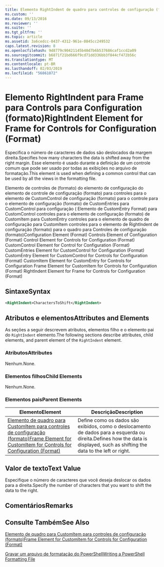 ```yaml
---
title: Elemento RightIndent de quadro para controles de configuração (formato) | Microsoft Docs
ms.custom: ''
ms.date: 09/13/2016
ms.reviewer: ''
ms.suite: ''
ms.tgt_pltfrm: ''
ms.topic: article
ms.assetid: 3a6cedcc-0437-4312-961e-0845cc249532
caps.latest.revision: 8
ms.openlocfilehash: 9d8779c90421145b40d7b6b537686caf1ccd2a09
ms.sourcegitcommit: b6871f21bd666f9cd71dd336bb3f844cf472b56c
ms.translationtype: MT
ms.contentlocale: pt-BR
ms.lasthandoff: 02/03/2019
ms.locfileid: "56861072"
---
```

# <a name="rightindent-element-for-frame-for-controls-for-configuration-format"></a><span data-ttu-id="5ca15-102">Elemento RightIndent para Frame para Controls para Configuration (formato)</span><span class="sxs-lookup"><span data-stu-id="5ca15-102">RightIndent Element for Frame for Controls for Configuration (Format)</span></span>

<span data-ttu-id="5ca15-103">Especifica o número de caracteres de dados são deslocados da margem direita.</span><span class="sxs-lookup"><span data-stu-id="5ca15-103">Specifies how many characters the data is shifted away from the right margin.</span></span> <span data-ttu-id="5ca15-104">Esse elemento é usado durante a definição de um controle comum que pode ser usado por todas as exibições no arquivo de formatação.</span><span class="sxs-lookup"><span data-stu-id="5ca15-104">This element is used when defining a common control that can be used by all the views in the formatting file.</span></span>

<span data-ttu-id="5ca15-105">Elemento de controles de (formato) do elemento de configuração do elemento de controle de configuração (formato) para controles para o elemento de CustomControl de configuração (formato) para o controle para o elemento de configuração (formato) de CustomEntries para CustomControl para configuração ( Elemento de CustomEntry Format) para CustomControl controles para o elemento de configuração (formato) de CustomItem para CustomEntry controles para o elemento de quadro de configuração para CustomItem controles para o elemento de RightIndent de configuração (formato) para o quadro para Controles de configuração (formato)</span><span class="sxs-lookup"><span data-stu-id="5ca15-105">Configuration Element (Format) Controls Element of Configuration (Format) Control Element for Controls for Configuration (Format) CustomControl Element for Control for Configuration (Format) CustomEntries Element for CustomControl for Configuration (Format) CustomEntry Element for CustomControl for Controls for Configuration (Format) CustomItem Element for CustomEntry for Controls for Configuration Frame Element for CustomItem for Controls for Configuration (Format) RightIndent Element for Frame for Controls for Configuration (Format)</span></span>

## <a name="syntax"></a><span data-ttu-id="5ca15-106">Sintaxe</span><span class="sxs-lookup"><span data-stu-id="5ca15-106">Syntax</span></span>

```xml
<RightIndent>CharactersToShift</RightIndent>
```

## <a name="attributes-and-elements"></a><span data-ttu-id="5ca15-107">Atributos e elementos</span><span class="sxs-lookup"><span data-stu-id="5ca15-107">Attributes and Elements</span></span>

<span data-ttu-id="5ca15-108">As seções a seguir descrevem atributos, elementos filho e o elemento pai do `RightIndent` elemento.</span><span class="sxs-lookup"><span data-stu-id="5ca15-108">The following sections describe attributes, child elements, and parent element of the `RightIndent` element.</span></span>

### <a name="attributes"></a><span data-ttu-id="5ca15-109">Atributos</span><span class="sxs-lookup"><span data-stu-id="5ca15-109">Attributes</span></span>

<span data-ttu-id="5ca15-110">Nenhum.</span><span class="sxs-lookup"><span data-stu-id="5ca15-110">None.</span></span>

### <a name="child-elements"></a><span data-ttu-id="5ca15-111">Elementos filhos</span><span class="sxs-lookup"><span data-stu-id="5ca15-111">Child Elements</span></span>

<span data-ttu-id="5ca15-112">Nenhum.</span><span class="sxs-lookup"><span data-stu-id="5ca15-112">None.</span></span>

### <a name="parent-elements"></a><span data-ttu-id="5ca15-113">Elementos pais</span><span class="sxs-lookup"><span data-stu-id="5ca15-113">Parent Elements</span></span>

|<span data-ttu-id="5ca15-114">Elemento</span><span class="sxs-lookup"><span data-stu-id="5ca15-114">Element</span></span>|<span data-ttu-id="5ca15-115">Descrição</span><span class="sxs-lookup"><span data-stu-id="5ca15-115">Description</span></span>|
|-------------|-----------------|
|[<span data-ttu-id="5ca15-116">Elemento de quadro para CustomItem para controles de configuração (formato)</span><span class="sxs-lookup"><span data-stu-id="5ca15-116">Frame Element for CustomItem for Controls for Configuration (Format)</span></span>](./frame-element-for-customitem-for-controls-for-configuration-format.md)|<span data-ttu-id="5ca15-117">Define como os dados são exibidos, como o deslocamento de dados para a esquerda ou direita.</span><span class="sxs-lookup"><span data-stu-id="5ca15-117">Defines how the data is displayed, such as shifting the data to the left or right.</span></span>|

## <a name="text-value"></a><span data-ttu-id="5ca15-118">Valor de texto</span><span class="sxs-lookup"><span data-stu-id="5ca15-118">Text Value</span></span>

<span data-ttu-id="5ca15-119">Especifique o número de caracteres que você deseja deslocar os dados para a direita.</span><span class="sxs-lookup"><span data-stu-id="5ca15-119">Specify the number of characters that you want to shift the data to the right.</span></span>

## <a name="remarks"></a><span data-ttu-id="5ca15-120">Comentários</span><span class="sxs-lookup"><span data-stu-id="5ca15-120">Remarks</span></span>

## <a name="see-also"></a><span data-ttu-id="5ca15-121">Consulte Também</span><span class="sxs-lookup"><span data-stu-id="5ca15-121">See Also</span></span>

[<span data-ttu-id="5ca15-122">Elemento de quadro para CustomItem para controles de configuração (formato)</span><span class="sxs-lookup"><span data-stu-id="5ca15-122">Frame Element for CustomItem for Controls for Configuration (Format)</span></span>](./frame-element-for-customitem-for-controls-for-configuration-format.md)

[<span data-ttu-id="5ca15-123">Gravar um arquivo de formatação do PowerShell</span><span class="sxs-lookup"><span data-stu-id="5ca15-123">Writing a PowerShell Formatting File</span></span>](./writing-a-powershell-formatting-file.md)

